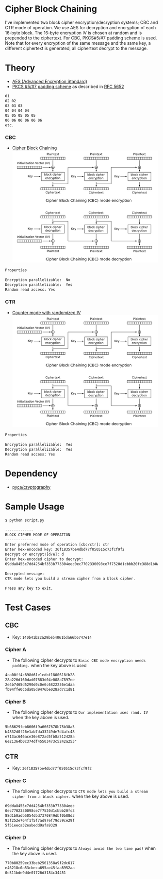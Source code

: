 # Cipher Block Chaining
I've implemented two block cipher encryption/decryption systems; CBC and CTR mode of operation. We use AES for  decryption and encryption of each 16-byte block. The 16-byte encryption IV is chosen at random and is prepended to the ciphertext. For CBC, PKCS#5/#7 padding scheme is used. Note that for every encryption of the same message and the same key, a different ciphertext is generated, all ciphertext decrypt to the message.

# Theory

- [AES (Advanced Encryption Standard)](https://en.wikipedia.org/wiki/Advanced_Encryption_Standard)
- [PKCS #5/#7 padding scheme](https://en.wikipedia.org/wiki/Padding_(cryptography)#PKCS#5_and_PKCS#7) as described in [RFC 5652](https://tools.ietf.org/html/rfc5652#section-6.3)
```
01
02 02
03 03 03
04 04 04 04
05 05 05 05 05
06 06 06 06 06 06
etc.
```

### CBC

- [Cipher Block Chaining](https://en.wikipedia.org/wiki/Block_cipher_mode_of_operation#Cipher_Block_Chaining_(CBC))
![Cipher Block Chaining](./img/cbc-diagram.png)

```
Properties

Encryption parallelizable:  No
Decryption parallelizable:  Yes
Random read access: Yes
```

### CTR
- [Counter mode with randomized IV](https://en.wikipedia.org/wiki/Block_cipher_mode_of_operation#Counter_(CTR))
![Cipher Block Chaining](./img/cbc-diagram.png)
```
Properties

Encryption parallelizable:  Yes
Decryption parallelizable:  Yes
Random read access: Yes
```
# Dependency
- [pyca/cryptography](https://cryptography.io/en/latest/)

# Sample Usage
```
$ python script.py

-------------
BLOCK CIPHER MODE OF OPERATION
-------------
Enter preferred mode of operation [cbc/ctr]: ctr
Enter hex-encoded key: 36f18357be4dbd77f050515c73fcf9f2
Decrypt or encrypt?[d/e]: d
Enter hex-encoded cipher to decrypt: 69dda8455c7dd4254bf353b773304eec0ec7702330098ce7f7520d1cbbb20fc388d1b0adb5054dbd7370849dbf0b88d393f252e764f1f5f7ad97ef79d59ce29f5f51eeca32eabedd9afa9329

Decrypted message:
CTR mode lets you build a stream cipher from a block cipher.

Press any key to exit.
```

# Test Cases

## CBC
- Key: `140b41b22a29beb4061bda66b6747e14`

### Cipher A
- The following cipher decrypts to `Basic CBC mode encryption needs padding.`
when the key above is used
```
4ca00ff4c898d61e1edbf1800618fb28
28a226d160dad07883d04e008a7897ee
2e4b7465d5290d0c0e6c6822236e1daa
fb94ffe0c5da05d9476be028ad7c1d81
```

### Cipher B
- The following cipher decrypts to `Our implementation uses rand. IV`
when the key above is used.
```
5b68629feb8606f9a6667670b75b38a5
b4832d0f26e1ab7da33249de7d4afc48
e713ac646ace36e872ad5fb8a512428a
6e21364b0c374df45503473c5242a253"
```

## CTR
- Key: `36f18357be4dbd77f050515c73fcf9f2`

### Cipher C
- The following cipher decrypts to `CTR mode lets you build a stream cipher from a block cipher.`
when the key above is used.
```
69dda8455c7dd4254bf353b773304eec
0ec7702330098ce7f7520d1cbbb20fc3
88d1b0adb5054dbd7370849dbf0b88d3
93f252e764f1f5f7ad97ef79d59ce29f
5f51eeca32eabedd9afa9329
```

### Cipher D
- The following cipher decrypts to `Always avoid the two time pad!`
when the key above is used.
```
770b80259ec33beb2561358a9f2dc617
e46218c0a53cbeca695ae45faa8952aa
0e311bde9d4e01726d3184c34451
```
